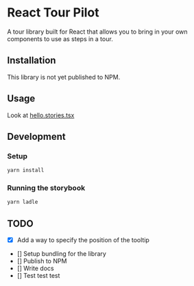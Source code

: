 # React Tour Pilot

A tour library built for React that allows you to bring in your own components to use as steps in a tour.

## Installation

This library is not yet published to NPM.

## Usage

Look at [hello.stories.tsx](./src/stories/hello.stories.tsx)

## Development

### Setup

```bash
yarn install
```

### Running the storybook

```bash
yarn ladle
```

## TODO

- [x] Add a way to specify the position of the tooltip
- [] Setup bundling for the library
- [] Publish to NPM
- [] Write docs
- [] Test test test
